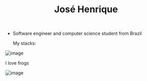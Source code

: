 
<div align="center">
    <h1>José Henrique</h1>
</div>
<br>

- Software engineer and computer science student from Brazil

  My stacks: 

![image](https://skillicons.dev/icons?i=ts,bun,nodejs,express,react,next,mongo,linux)


I love frogs

![image](https://github.com/user-attachments/assets/01fd2c6b-6967-41ec-8449-23ab0cf447b7)




